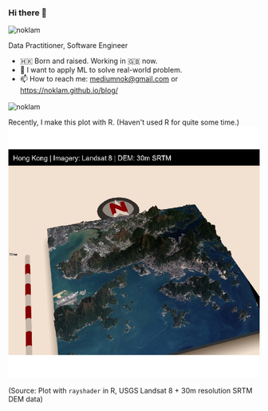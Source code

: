 ### Hi there  👋
<p align="left"> <img src="https://komarev.com/ghpvc/?username=noklam" alt="noklam" /> </p> 

Data Practitioner, Software Engineer
- 🇭🇰 Born and raised. Working in 🇬🇧 now.
- 🔭 I want to apply ML to solve real-world problem.  
- 📫 How to reach me: mediumnok@gmail.com or https://noklam.github.io/blog/

<p align="left"><img align="center" src="https://github-readme-stats.vercel.app/api?username=noklam&show_icons=true" alt="noklam" /></p>





Recently, I make this plot with R. (Haven't used R for quite some time.)
![image](images/rayshader_hk.png)

(Source: Plot with `rayshader` in R, USGS Landsat 8 + 30m resolution SRTM DEM data)
